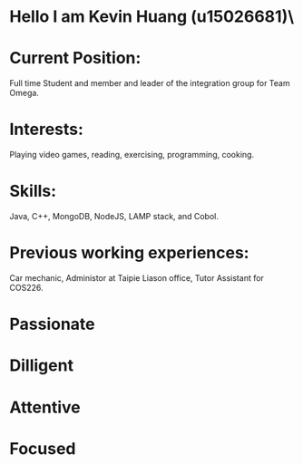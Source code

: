 # Hello I am Kevin Huang (u15026681)\

# Current Position:
Full time Student and member and leader of the integration group for Team Omega.

# Interests:
Playing video games, reading, exercising, programming, cooking.

# Skills:
Java, C++, MongoDB, NodeJS, LAMP stack, and Cobol.

# Previous working experiences:
Car mechanic, Administor at Taipie Liason office, Tutor Assistant for COS226.

# Passionate
# Dilligent
# Attentive
# Focused
